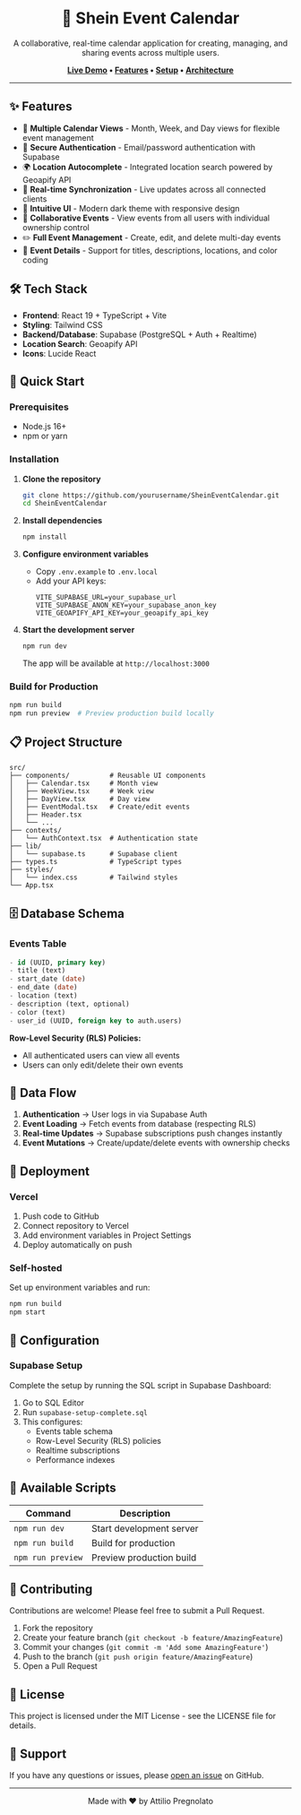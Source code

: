 <div align="center">

# 📅 Shein Event Calendar

A collaborative, real-time calendar application for creating, managing, and sharing events across multiple users.

**[Live Demo](#) • [Features](#features) • [Setup](#quick-start) • [Architecture](#architecture)**

---

</div>

## ✨ Features

- 📱 **Multiple Calendar Views** - Month, Week, and Day views for flexible event management
- 🔐 **Secure Authentication** - Email/password authentication with Supabase
- 🌍 **Location Autocomplete** - Integrated location search powered by Geoapify API
- 📡 **Real-time Synchronization** - Live updates across all connected clients
- 🎨 **Intuitive UI** - Modern dark theme with responsive design
- 👥 **Collaborative Events** - View events from all users with individual ownership control
- ✏️ **Full Event Management** - Create, edit, and delete multi-day events
- 📍 **Event Details** - Support for titles, descriptions, locations, and color coding

## 🛠️ Tech Stack

- **Frontend**: React 19 + TypeScript + Vite
- **Styling**: Tailwind CSS
- **Backend/Database**: Supabase (PostgreSQL + Auth + Realtime)
- **Location Search**: Geoapify API
- **Icons**: Lucide React

## 🚀 Quick Start

### Prerequisites
- Node.js 16+
- npm or yarn

### Installation

1. **Clone the repository**
   ```bash
   git clone https://github.com/yourusername/SheinEventCalendar.git
   cd SheinEventCalendar
   ```

2. **Install dependencies**
   ```bash
   npm install
   ```

3. **Configure environment variables**
   - Copy `.env.example` to `.env.local`
   - Add your API keys:
     ```
     VITE_SUPABASE_URL=your_supabase_url
     VITE_SUPABASE_ANON_KEY=your_supabase_anon_key
     VITE_GEOAPIFY_API_KEY=your_geoapify_api_key
     ```

4. **Start the development server**
   ```bash
   npm run dev
   ```
   The app will be available at `http://localhost:3000`

### Build for Production

```bash
npm run build
npm run preview  # Preview production build locally
```

## 📋 Project Structure

```
src/
├── components/          # Reusable UI components
│   ├── Calendar.tsx     # Month view
│   ├── WeekView.tsx     # Week view
│   ├── DayView.tsx      # Day view
│   ├── EventModal.tsx   # Create/edit events
│   ├── Header.tsx
│   └── ...
├── contexts/
│   └── AuthContext.tsx  # Authentication state
├── lib/
│   └── supabase.ts      # Supabase client
├── types.ts             # TypeScript types
├── styles/
│   └── index.css        # Tailwind styles
└── App.tsx
```

## 🗄️ Database Schema

### Events Table
```sql
- id (UUID, primary key)
- title (text)
- start_date (date)
- end_date (date)
- location (text)
- description (text, optional)
- color (text)
- user_id (UUID, foreign key to auth.users)
```

**Row-Level Security (RLS) Policies:**
- All authenticated users can view all events
- Users can only edit/delete their own events

## 🔄 Data Flow

1. **Authentication** → User logs in via Supabase Auth
2. **Event Loading** → Fetch events from database (respecting RLS)
3. **Real-time Updates** → Supabase subscriptions push changes instantly
4. **Event Mutations** → Create/update/delete events with ownership checks

## 📲 Deployment

### Vercel

1. Push code to GitHub
2. Connect repository to Vercel
3. Add environment variables in Project Settings
4. Deploy automatically on push

### Self-hosted

Set up environment variables and run:
```bash
npm run build
npm start
```

## 🔧 Configuration

### Supabase Setup

Complete the setup by running the SQL script in Supabase Dashboard:
1. Go to SQL Editor
2. Run `supabase-setup-complete.sql`
3. This configures:
   - Events table schema
   - Row-Level Security (RLS) policies
   - Realtime subscriptions
   - Performance indexes

## 📖 Available Scripts

| Command | Description |
|---------|-------------|
| `npm run dev` | Start development server |
| `npm run build` | Build for production |
| `npm run preview` | Preview production build |

## 🤝 Contributing

Contributions are welcome! Please feel free to submit a Pull Request.

1. Fork the repository
2. Create your feature branch (`git checkout -b feature/AmazingFeature`)
3. Commit your changes (`git commit -m 'Add some AmazingFeature'`)
4. Push to the branch (`git push origin feature/AmazingFeature`)
5. Open a Pull Request

## 📄 License

This project is licensed under the MIT License - see the LICENSE file for details.

## 🙋 Support

If you have any questions or issues, please [open an issue](https://github.com/yourusername/SheinEventCalendar/issues) on GitHub.

---

<div align="center">
  Made with ❤️ by Attilio Pregnolato
</div>
